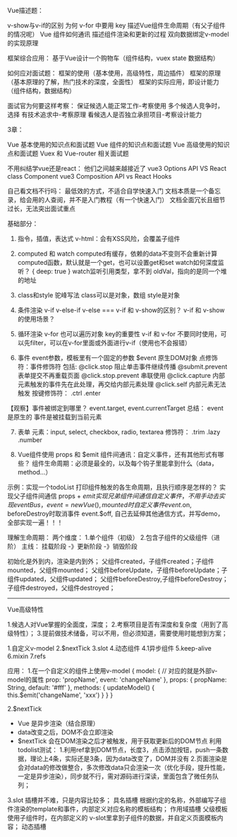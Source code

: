 Vue描述题：

v-show与v-if的区别
为何 v-for 中要用 key
描述Vue组件生命周期（有父子组件的情况呢）
Vue 组件如何通讯
描述组件渲染和更新的过程
双向数据绑定v-model的实现原理

框架综合应用：
基于Vue设计一个购物车（组件结构，vuex state 数据结构）

如何应对面试题：
框架的使用（基本使用，高级特性，周边插件）
框架的原理（基本原理的了解，热门技术的深度，全面性）
框架的实际应用，即设计能力（组件结构，数据结构）

面试官为何要这样考察：
保证候选人能正常工作-考察使用
多个候选人竞争时，选择 有技术追求中-考察原理
看候选人是否独立承担项目-考察设计能力

3章：

Vue 基本使用的知识点和面试题
Vue 组件的知识点和面试题
Vue 高级使用的知识点和面试题
Vuex 和 Vue-router 相关面试题

不用纠结学vue还是react：
他们之间越来越接近了
vue3 Options API VS React class Component
vue3 Composition API vs React Hooks

自己看文档不行吗：
最低效的方式，不适合自学快速入门
文档本质是一个备忘录，给会用的人查阅，并不是入门教程（有一个快速入门）
文档全面冗长且细节过长，无法突出面试重点

 基础部分：
 1. 指令，插值，表达式
 v-html：会有XSS风险，会覆盖子组件

 2. computed 和 watch
 computed有缓存，依赖的data不变则不会重新计算
 computed函数，默认就是一个get，也可以设置get和set
 watch如何深度监听？ { deep: true }
 watch监听引用类型，拿不到 oldVal，指向的是同一个堆的地址

3. class和style
驼峰写法
class可以是对象，数组
style是对象

4. 条件渲染
v-if v-else-if v-else ===
v-if 和 v-show的区别？
v-if 和 v-show的使用场景？

5. 循环渲染
v-for 也可以遍历对象
key的重要性
v-if 和 v-for 不要同时使用，可以先filter，可以在v-for里面或外面进行v-if（使用也不会报错）

6. 事件
event参数，模板里有一个固定的参数 $event 原生DOM对象
点修饰符：事件修饰符 包括:
    @click.stop 阻止单击事件继续传播
    @submit.prevent 表单提交不再重载页面
    @click.stop.prevent 串联使用
    @click.capture 内部元素触发的事件先在此处理，再交给内部元素处理
    @click.self 内部元素无法触发
按键修饰符：
    .ctrl
    .enter

【观察】事件被绑定到哪里？ event.target, event.currentTarget
总结：
    event 是原生的
    事件是被挂载到当前元素

7. 表单
元素：input, select, checkbox, radio, textarea
修饰符：
    .trim
    .lazy
    .number

8. Vue组件使用
props 和 $emit
组件间通讯：自定义事件，还有其他形式有哪些？
组件生命周期：必须是最全的，以及每个钩子里能拿到什么（data，method...）

示例：实现一个todoList
    打印组件触发的各生命周期，且执行顺序是怎样的？
    实现父子组件间通信 props + $emit
    实现兄弟组件间通信 自定义事件，不用手动去实现 eventBus，
        event = new Vue(), mounted时自定义事件 event.$on, beforeDestroy时取消事件 event.$off, 
    自己去延伸其他通信方式，并写demo，全部实现一遍！！！

理解生命周期：
两个维度：
    1.单个组件（初级）
    2.包含子组件的父级组件（进阶）
主线：
挂载阶段 -》更新阶段 -》销毁阶段

初始化是外到内，渲染是内到外；
父组件created，子组件created；子组件mounted，父组件mounted；
父组件beforeUpdate，子组件beforeUpdate；子组件updated，父组件updated；
父组件beforeDestroy,子组件beforeDestroy；子组件destroyed，父组件destroyed；

-----------------------------------
Vue高级特性

1.候选人对Vue掌握的全面度，深度；
2.考察项目是否有深度和复杂度（用到了高级特性）；
3.提前做技术储备，可以不用，但必须知道，需要使用时能想到方案；


1.自定义v-model
2.$nextTick
3.slot
4.动态组件
4.1异步组件
5.keep-alive
6.mixin
7.refs

应用：
1.在一个自定义的组件上使用v-model
<CustomColor v-model="color" />
{
    model: { // 对应的就是外部v-model的属性
        prop: 'propName',
        event: 'changeName'
    },
    props: {
        propName: String,
        default: '#fff'
    },
    methods: {
        updateModel() {
            this.$emit('changeName', 'xxx')
        }
    }
}

2.$nextTick
* Vue 是异步渲染（结合原理）
* data改变之后，DOM不会立即渲染
* $nextTick 会在DOM渲染之后才被触发，用于获取更新后的DOM节点
利用todolist测试：
1.利用ref拿到DOM节点，长度3，点击添加按钮，push一条数据，理论上4条，实际还是3条，因为data改变了，DOM并没有
2.页面渲染是会对data的修改做整合，多次修改data只会渲染一次（优化手段，提升性能，一定是异步渲染），同步就不行，需对源码进行深读，里面包含了微任务队列；

3.slot
插槽并不难，只是内容比较多；
具名插槽 根据约定的名称，外部编写子组件渲染的template和事件，内部定义对应名称的模板结构；
作用域插槽 父级模板使用子组件时，在内部定义的 v-slot里拿到子组件的数据，并自定义页面模板内容；
动态插槽







